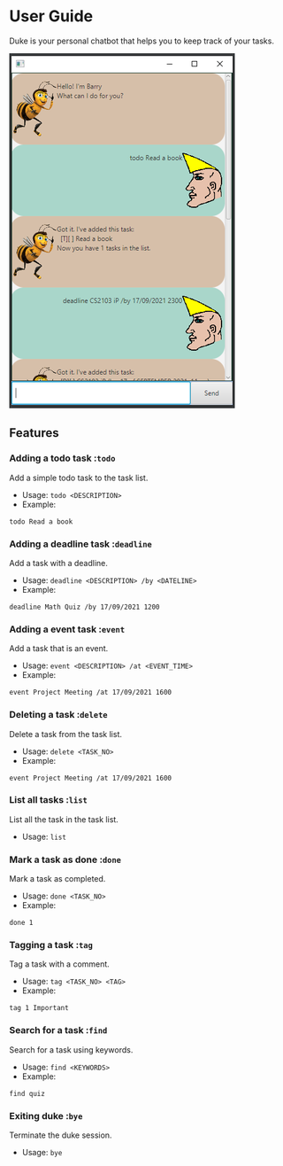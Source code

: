 # User Guide
Duke is your personal chatbot that helps you to keep track of your tasks.

![Ui](Ui.png)
## Features 

### Adding a todo task :`todo`

Add a simple todo task to the task list.
* Usage: `todo <DESCRIPTION>`
* Example: 
```
todo Read a book
```

### Adding a deadline task :`deadline`

Add a task with a deadline.
* Usage: `deadline <DESCRIPTION> /by <DATELINE>`
* Example:
```
deadline Math Quiz /by 17/09/2021 1200
```

### Adding a event task :`event`

Add a task that is an event.
* Usage: `event <DESCRIPTION> /at <EVENT_TIME>`
* Example: 
```
event Project Meeting /at 17/09/2021 1600
```
### Deleting a task :`delete`

Delete a task from the task list.
* Usage: `delete <TASK_NO>`
* Example: 
```
event Project Meeting /at 17/09/2021 1600
```

### List all tasks :`list`

List all the task in the task list.
* Usage: `list`

### Mark a task as done :`done`

Mark a task as completed.
* Usage: `done <TASK_NO>`
* Example:
```
done 1
```

### Tagging a task :`tag`

Tag a task with a comment.
* Usage: `tag <TASK_NO> <TAG>`
* Example: 
```
tag 1 Important
```

### Search for a task :`find`

Search for a task using keywords.
* Usage: `find <KEYWORDS>`
* Example:
```
find quiz
```

### Exiting duke :`bye`

Terminate the duke session.
* Usage: `bye`


